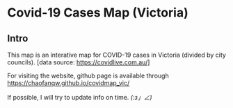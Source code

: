 # Covid-19 Cases Map (Victoria)

## Intro
This map is an interative map for COVID-19 cases in Victoria (divided by city councils). [data source: https://covidlive.com.au/] 

For visiting the website, github page is available through https://chaofanqw.github.io/covidmap_vic/

If possible, I will try to update info on time. _(:з」∠)_
